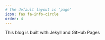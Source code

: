 ```yaml
---
# the default layout is 'page'
icon: fas fa-info-circle
order: 4
---
```


This blog is built with Jekyll and GitHub Pages
